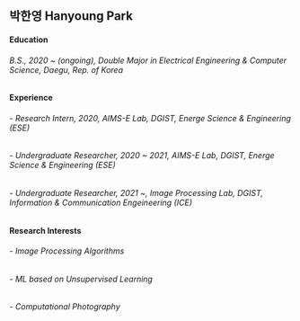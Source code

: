 ## 박한영 Hanyoung Park

#### Education
###### B.S., 2020 ~ (ongoing), Double Major in Electrical Engineering & Computer Science, Daegu, Rep. of Korea

#### Experience
###### - Research Intern, 2020, AIMS-E Lab, DGIST, Energe Science & Engineering (ESE)
###### - Undergraduate Researcher, 2020 ~ 2021, AIMS-E Lab, DGIST, Energe Science & Engineering (ESE)
###### - Undergraduate Researcher, 2021 ~, Image Processing Lab, DGIST, Information & Communication Engeineering (ICE)


#### Research Interests
###### - Image Processing Algorithms
###### - ML based on Unsupervised Learning
###### - Computational Photography
<!--
**Hanyoung-Park/Hanyoung-Park** is a ✨ _special_ ✨ repository because its `README.md` (this file) appears on your GitHub profile.

Here are some ideas to get you started:

- 🔭 I’m currently working on ...
- 🌱 I’m currently learning ...
- 👯 I’m looking to collaborate on ...
- 🤔 I’m looking for help with ...
- 💬 Ask me about ...
- 📫 How to reach me: ...
- 😄 Pronouns: ...
- ⚡ Fun fact: ...
-->
